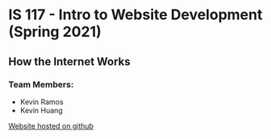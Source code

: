 # IS 117 - Intro to Website Development (Spring 2021)

## How the Internet Works

### Team Members:
- Kevin Ramos
- Kevin Huang

[Website hosted on github](https://kevnramos.github.io/Online-Marketing-and-Data-Privacy/)

